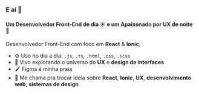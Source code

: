 ### E aí 👋

#### Um Desenvolvedor Front-End de dia ☀️ e um Apaixonado por UX de noite 🌙

Desenvolvedor Front-End com foco em **React** & **Ionic**;  

- ⚙️ Uso no dia a dia: `.js`, `.ts`, `.html`, `.css`, `.scss`
- 🌿 Vivo explorando o universo do **UX** e **design de interfaces**
- 🖌️ Figma é minha praia
- 💬 Me chama pra trocar ideia sobre **React**, **Ionic**, **UX**, **desenvolvimento web**, **sistemas de design**
